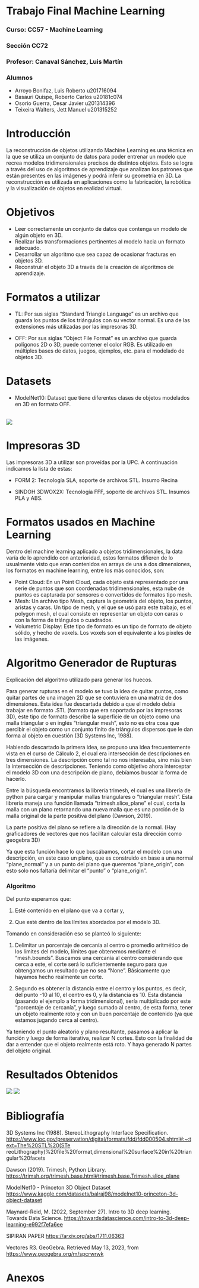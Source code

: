 # Trabajo Final Machine Learning
### Curso: CC57 - Machine Learning
### Sección CC72
### Profesor: Canaval Sánchez, Luis Martín
### Alumnos
- Arroyo Bonifaz, Luis Roberto u201716094
- Basauri Quispe, Roberto Carlos u20181c074
- Osorio Guerra, Cesar Javier u201314396
- Teixeira Walters, Jett Manuel u201315252

# Introducción


La reconstrucción de objetos utilizando Machine Learning es una técnica en la que se utiliza un
conjunto de datos para poder entrenar un modelo que recrea modelos tridimensionales precisos de
distintos objetos. Esto se logra a través del uso de algoritmos de aprendizaje que analizan los
patrones que están presentes en las imágenes y podrá inferir su geometría en 3D. La reconstrucción
es utilizada en aplicaciones como la fabricación, la robótica y la visualización de objetos en realidad
virtual.

# Objetivos
- Leer correctamente un conjunto de datos que contenga un modelo de algún objeto en 3D.
- Realizar las transformaciones pertinentes al modelo hacia un formato adecuado.
- Desarrollar un algoritmo que sea capaz de ocasionar fracturas en objetos 3D.
- Reconstruir el objeto 3D a través de la creación de algoritmos de aprendizaje.

# Formatos a utilizar

- TL: Por sus siglas “Standard Triangle Language” es un archivo que guarda los puntos de los
triángulos con su vector normal. Es una de las extensiones más utilizadas por las impresoras 3D.

- OFF: Por sus siglas “Object File Format” es un archivo que guarda polígonos 2D o 3D, puede
contener el color RGB. Es utilizado en múltiples bases de datos, juegos, ejemplos, etc. para el
modelado de objetos 3D.

# Datasets 

- ModelNet10: Dataset que tiene diferentes clases de objetos modelados en 3D en formato OFF.

<br>
<img src="./assets/Tablas.png"></img>

# Impresoras 3D

Las impresoras 3D a utilizar son proveídas por la UPC. A continuación indicamos la lista de estas:

- FORM 2: Tecnología SLA, soporte de archivos STL. Insumo Recina

- SINDOH 3DWOX2X: Tecnología FFF, soporte de archivos STL. Insumos PLA y ABS.

# Formatos usados en Machine Learning 

Dentro del machine learning aplicado a objetos tridimensionales, la data varía de lo aprendido con
anterioridad, estos formatos difieren de lo usualmente visto que eran contenidos en arrays de una a
dos dimensiones, los formatos en machine learning, entre los más conocidos, son:

- Point Cloud: En un Point Cloud, cada objeto está representado por una serie de puntos que
son coordenadas tridimensionales, esta nube de puntos es capturada por sensores o
convertidos de formatos tipo mesh.
- Mesh: Un archivo tipo Mesh, captura la geometría del objeto, los puntos, aristas y caras. Un
tipo de mesh, y el que se usó para este trabajo, es el polygon mesh, el cual consiste en
representar un objeto con caras o con la forma de triángulos o cuadrados.
- Volumetric Display: Este tipo de formato es un tipo de formato de objeto sólido, y hecho de
voxels. Los voxels son el equivalente a los píxeles de las imágenes.

#  Algoritmo Generador de Rupturas

Explicación del algoritmo utilizado para generar los huecos.

Para generar rupturas en el modelo se tuvo la idea de quitar puntos, como quitar partes de una
imagen 2D que se contuviera en una matriz de dos dimensiones. Esta idea fue descartada debido a
que el modelo debía trabajar en formato .STL (formato que era soportado por las impresoras 3D),
este tipo de formato describe la superficie de un objeto como una malla triangular o en inglés
“triangular mesh”, esto no es otra cosa que percibir el objeto como un conjunto finito de triángulos
dispersos que le dan forma al objeto en cuestión (3D Systems Inc, 1988).

Habiendo descartado la primera idea, se propuso una idea frecuentemente vista en el curso de
Cálculo 2, el cual era intersección de descripciones en tres dimensiones. La descripción como tal no
nos interesaba, sino más bien la intersección de descripciones. Teniendo como objetivo ahora
interceptar el modelo 3D con una descripción de plano, debíamos buscar la forma de hacerlo.

Entre la búsqueda encontramos la librería trimesh, el cual es una librería de python para cargar y
manipular mallas triangulares o “triangular mesh”. Esta librería maneja una función llamada
“trimesh.slice_plane” el cual, corta la malla con un plano retornando una nueva malla que es una
porción de la malla original de la parte positiva del plano (Dawson, 2019).

La parte positiva del plano se refiere a la dirección de la normal. (Hay graficadores de vectores que
nos facilitan calcular esta dirección como geogebra 3D)

Ya que esta función hace lo que buscábamos, cortar el modelo con una descripción, en este caso un
plano, que es construido en base a una normal “plane_normal” y a un punto del plano que
queremos “plane_origin”, con esto solo nos faltaría delimitar el “punto” o “plane_origin”.

### Algoritmo

Del punto esperamos que:
1. Esté contenido en el plano que va a cortar y,

2. Que esté dentro de los límites abordados por el modelo 3D.

Tomando en consideración eso se planteó lo siguiente:

1. Delimitar un porcentaje de cercanía al centro o promedio aritmético de los límites del
modelo, límites que obtenemos mediante el “mesh.bounds”. Buscamos una cercanía al
centro considerando que cerca a este, el corte será lo suficientemente seguro para que
obtengamos un resultado que no sea “None”. Básicamente que hayamos hecho realmente
un corte.

2. Segundo es obtener la distancia entre el centro y los puntos, es decir, del punto -10 al 10, el
centro es 0, y la distancia es 10. Esta distancia (pasando el ejemplo a forma tridimensional),
sería multiplicado por este “porcentaje de cercanía”, y luego sumado al centro, de esta
forma, tener un objeto realmente roto y con un buen porcentaje de contenido (ya que
estamos jugando cerca al centro).

Ya teniendo el punto aleatorio y plano resultante, pasamos a aplicar la función y luego de forma
iterativa, realizar N cortes. Esto con la finalidad de dar a entender que el objeto realmente está roto.
Y haya generado N partes del objeto original.

# Resultados Obtenidos

<img src="./assets/objeto1.jpg"></img>
<img src="./assets/objeto2.jpg"></img>


# Bibliografía

3D Systems Inc (1988). StereoLithography Interface Specification.
https://www.loc.gov/preservation/digital/formats/fdd/fdd000504.shtml#:~:text=The%20STL%20(STe
reoLithography)%20file%20format,dimensional%20surface%20in%20triangular%20facets

Dawson (2019). Trimesh, Python Library.
https://trimsh.org/trimesh.base.html#trimesh.base.Trimesh.slice_plane

ModelNet10 - Princeton 3D Object Dataset
https://www.kaggle.com/datasets/balraj98/modelnet10-princeton-3d-object-dataset

Maynard-Reid, M. (2022, September 27). Intro to 3D deep learning. Towards Data Science.
https://towardsdatascience.com/intro-to-3d-deep-learning-e992f7efa6ee

SIPIRAN PAPER https://arxiv.org/abs/1711.06363

Vectores R3. GeoGebra. Retrieved May 13, 2023, from https://www.geogebra.org/m/spcrwrwk

# Anexos
